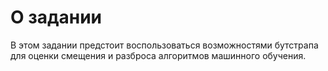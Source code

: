 # О задании
В этом задании  предстоит воспользоваться возможностями бутстрапа для оценки смещения и разброса алгоритмов машинного обучения. 
